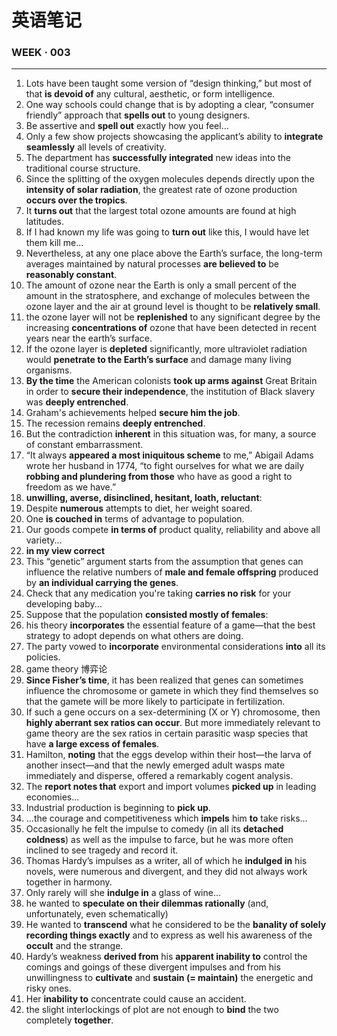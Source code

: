  # 英语笔记

### WEEK · 003

---

1. Lots have been taught some version of “design thinking,” but most of that **is devoid of** any cultural, aesthetic, or form intelligence. 
2. One way schools could change that is by adopting a clear, “consumer friendly” approach that **spells out** to young designers.
3. Be assertive and **spell out** exactly how you feel...
4. Only a few show projects showcasing the applicant’s ability to **integrate seamlessly** all levels of creativity.
5. The department has **successfully integrated** new ideas into the traditional course structure.
6. Since the splitting of the oxygen molecules depends directly upon the **intensity of solar radiation**, the greatest rate of ozone production **occurs over the tropics**.
7. It **turns out** that the largest total ozone amounts are found at high latitudes.
8. If I had known my life was going to **turn out** like this, I would have let them kill me...
9. Nevertheless, at any one place above the Earth’s surface, the long-term averages maintained by natural processes **are believed to** be **reasonably constant**.
10. The amount of ozone near the Earth is only a small percent of the amount in the stratosphere, and exchange of molecules between the ozone layer and the air at ground level is thought to be **relatively small**.
11. the ozone layer will not be **replenished** to any significant degree by the increasing **concentrations of** ozone that have been detected in recent years near the earth’s surface.
12. If the ozone layer is **depleted** significantly, more ultraviolet radiation would **penetrate to the Earth’s surface** and damage many living organisms.
13. **By the time** the American colonists **took up arms against** Great Britain in order to **secure their independence**, the institution of Black slavery was **deeply entrenched**.
14. Graham's achievements helped **secure him the job**. 
15. The recession remains **deeply entrenched**.
16. But the contradiction **inherent** in this situation was, for many, a source of constant embarrassment. 
17. “It always **appeared a most iniquitous scheme** to me,” Abigail Adams wrote her husband in 1774, “to fight ourselves for what we are daily **robbing and plundering from those** who have as good a right to freedom as we have.”
18. **unwilling, averse, disinclined, hesitant, loath, reluctant**: 
19. Despite **numerous** attempts to diet, her weight soared.
20.  One **is couched in** terms of advantage to population.
21. Our goods compete **in terms of** product quality, reliability and above all variety...
22. **in my view correct** 
23. This “genetic” argument starts from the assumption that genes can influence the relative numbers of **male and female offspring** produced by **an individual carrying the genes**. 
24. Check that any medication you're taking **carries no risk** for your developing baby...
25. Suppose that the population **consisted mostly of females**:
26. his theory **incorporates** the essential feature of a game—that the best strategy to adopt depends on what others are doing.
27. The party vowed to **incorporate** environmental considerations **into** all its policies.
28. game theory 博弈论
29. **Since Fisher’s time**, it has been realized that genes can sometimes influence the chromosome or gamete in which they find themselves so that the gamete will be more likely to participate in fertilization.
30. If such a gene occurs on a sex-determining (X or Y) chromosome, then **highly aberrant sex ratios can occur**. But more immediately relevant to game theory are the sex ratios in certain parasitic wasp species that have **a large excess of females**.
31. Hamilton, **noting** that the eggs develop within their host—the larva of another insect—and that the newly emerged adult wasps mate immediately and disperse, offered a remarkably cogent analysis. 
32. The **report notes that** export and import volumes **picked up** in leading economies...
33. Industrial production is beginning to **pick up**.
34. ...the courage and competitiveness which **impels** him **to** take risks...
35. Occasionally he felt the impulse to comedy (in all its **detached coldness**) as well as the impulse to farce, but he was more often inclined to see tragedy and record it.
36. Thomas Hardy’s impulses as a writer, all of which he **indulged in** his novels, were numerous and divergent, and they did not always work together in harmony.
37. Only rarely will she **indulge in** a glass of wine...
38. he wanted to **speculate on their dilemmas rationally** (and, unfortunately, even schematically)
39. He wanted to **transcend** what he considered to be the **banality of solely recording things exactly** and to express as well his awareness of the **occult** and the strange.
40. Hardy’s weakness **derived from** his **apparent inability to** control the comings and goings of these divergent impulses and from his unwillingness to **cultivate** and **sustain (= maintain)** the energetic and risky ones. 
41. Her **inability to** concentrate could cause an accident.
42. the slight interlockings of plot are not enough to **bind** the two completely **together**. 


